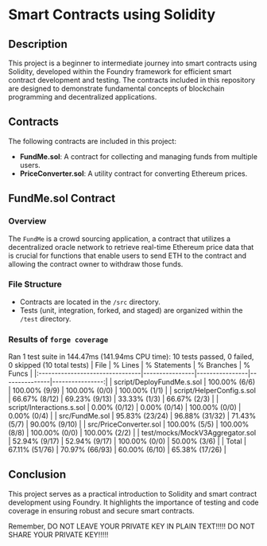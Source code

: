 # Smart Contracts using Solidity

## Description

This project is a beginner to intermediate journey into smart contracts using Solidity, developed within the Foundry framework for efficient smart contract development and testing. The contracts included in this repository are designed to demonstrate fundamental concepts of blockchain programming and decentralized applications.

## Contracts

The following contracts are included in this project:

- **FundMe.sol**: A contract for collecting and managing funds from multiple users.
- **PriceConverter.sol**: A utility contract for converting Ethereum prices.

## FundMe.sol Contract

### Overview

The `FundMe` is a crowd sourcing application, a contract that utilizes a decentralized oracle network to retrieve real-time Ethereum price data that is crucial for functions that enable users to send ETH to the contract and allowing the contract owner to withdraw those funds.

### File Structure

- Contracts are located in the `/src` directory.
- Tests (unit, integration, forked, and staged) are organized within the `/test` directory.

### Results of `forge coverage`

Ran 1 test suite in 144.47ms (141.94ms CPU time): 10 tests passed, 0 failed, 0 skipped (10 total tests)
| File | % Lines | % Statements | % Branches | % Funcs |
|:--------------------------------|----------------|----------------|---------------|----------------:|
| script/DeployFundMe.s.sol | 100.00% (6/6) | 100.00% (9/9) | 100.00% (0/0) | 100.00% (1/1) |
| script/HelperConfig.s.sol | 66.67% (8/12) | 69.23% (9/13) | 33.33% (1/3) | 66.67% (2/3) |
| script/Interactions.s.sol | 0.00% (0/12) | 0.00% (0/14) | 100.00% (0/0) | 0.00% (0/4) |
| src/FundMe.sol | 95.83% (23/24) | 96.88% (31/32) | 71.43% (5/7) | 90.00% (9/10) |
| src/PriceConverter.sol | 100.00% (5/5) | 100.00% (8/8) | 100.00% (0/0) | 100.00% (2/2) |
| test/mocks/MockV3Aggregator.sol | 52.94% (9/17) | 52.94% (9/17) | 100.00% (0/0) | 50.00% (3/6) |
| Total | 67.11% (51/76) | 70.97% (66/93) | 60.00% (6/10) | 65.38% (17/26) |

## Conclusion

This project serves as a practical introduction to Solidity and smart contract development using Foundry. It highlights the importance of testing and code coverage in ensuring robust and secure smart contracts.

Remember, DO NOT LEAVE YOUR PRIVATE KEY IN PLAIN TEXT!!!!!
DO NOT SHARE YOUR PRIVATE KEY!!!!!
